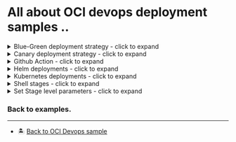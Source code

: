 All about OCI devops deployment samples ..
=======

<details>
  <summary>Blue-Green deployment strategy - click to expand</summary>
  
* [Deploy to OKE following OCI Devops blue-green deployment strategy](./oci-devops-deploy-with-blue-green-model/)
* [Deploy to Instances  following OCI Devops blue-green deployment strategy](./oci-devops-deploy-instances-with-blue-green-model/)

</details>

<details>
  <summary>Canary deployment strategy - click to expand</summary>
  
* [Deploy to OKE with a stateful backend data with canary strategy](./oci-devops-oke-canary-with-stateful-app/)
* [Deploy to OKE following OCI Devops canary deployment strategy](./oci-devops-deploy-with-canary-model-oke/)
* [Deploy to Instances  following OCI Devops canary deployment strategy](./oci-devops-deploy-instances-with-canary/)

</details>


<details>
  <summary>Github Action - click to expand</summary>

* [Deploy to OKE with Github actions](./oci-devops-githubactions-deploy/)

</details>


<details>
  <summary>Helm deployments - click to expand</summary>

* [Deploy to OKE using signed helm chart ](./oci-deployment-with-helm-attestation/)

</details>

<details>
  <summary>Kubernetes deployments - click to expand</summary>

* [Deploy using helmchart to an OKE on an artifact upload](./oci_helm_function_deployment/)
* [Invoke deployment pipeline on a container image upload](./oci-devops-deploy-on-imageupload/)

</details>

<details>
  <summary>Shell stages - click to expand</summary>
  
* [Using variables with in shell stage](../oci-config-examples/oci-devops-variables-shell-buildpiepline)
* [Deploy to Container instances using shell stage](./oci-devops-deploy-containerinstance)
* [Using shell stages with deployment pipeline](./oci-deployment-shell-stages/)

</details>

<details>
  <summary>Set Stage level parameters - click to expand</summary>

* [Set Stage level parameters ](./oci-deployment-stagelevelparams/)

</details>


### Back to examples.
----

- 🏝️ [Back to OCI Devops sample](../README.md)


